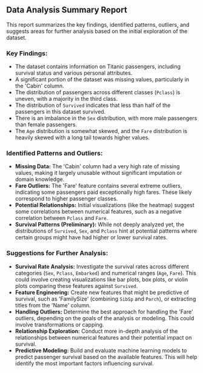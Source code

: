 ## Data Analysis Summary Report

This report summarizes the key findings, identified patterns, outliers, and suggests areas for further analysis based on the initial exploration of the dataset.

### Key Findings:

*   The dataset contains information on Titanic passengers, including survival status and various personal attributes.
*   A significant portion of the dataset was missing values, particularly in the 'Cabin' column.
*   The distribution of passengers across different classes (`Pclass`) is uneven, with a majority in the third class.
*   The distribution of `Survived` indicates that less than half of the passengers in this dataset survived.
*   There is an imbalance in the `Sex` distribution, with more male passengers than female passengers.
*   The `Age` distribution is somewhat skewed, and the `Fare` distribution is heavily skewed with a long tail towards higher values.

### Identified Patterns and Outliers:

*   **Missing Data:** The 'Cabin' column had a very high rate of missing values, making it largely unusable without significant imputation or domain knowledge.
*   **Fare Outliers:** The 'Fare' feature contains several extreme outliers, indicating some passengers paid exceptionally high fares. These likely correspond to higher passenger classes.
*   **Potential Relationships:** Initial visualizations (like the heatmap) suggest some correlations between numerical features, such as a negative correlation between `Pclass` and `Fare`.
*   **Survival Patterns (Preliminary):** While not deeply analyzed yet, the distributions of `Survived`, `Sex`, and `Pclass` hint at potential patterns where certain groups might have had higher or lower survival rates.

### Suggestions for Further Analysis:

*   **Survival Rate Analysis:** Investigate the survival rates across different categories (`Sex`, `Pclass`, `Embarked`) and numerical ranges (`Age`, `Fare`). This could involve creating visualizations like bar plots, box plots, or violin plots comparing these features against `Survived`.
*   **Feature Engineering:** Create new features that might be predictive of survival, such as 'FamilySize' (combining `SibSp` and `Parch`), or extracting titles from the 'Name' column.
*   **Handling Outliers:** Determine the best approach for handling the 'Fare' outliers, depending on the goals of the analysis or modeling. This could involve transformations or capping.
*   **Relationship Exploration:** Conduct more in-depth analysis of the relationships between numerical features and their potential impact on survival.
*   **Predictive Modeling:** Build and evaluate machine learning models to predict passenger survival based on the available features. This will help identify the most important factors influencing survival.
